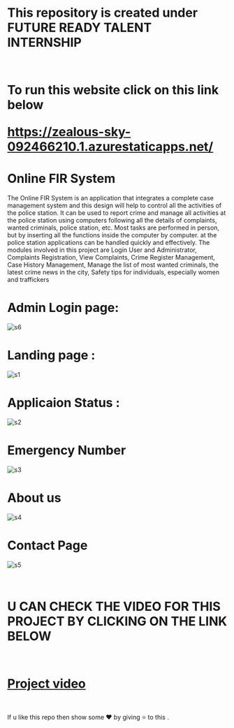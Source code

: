 # This repository is created under  FUTURE READY TALENT INTERNSHIP 
<br>
<h1>
To run this website  click on this link below <br>
  
 https://zealous-sky-092466210.1.azurestaticapps.net/
</h1>

#  Online FIR System

The Online FIR System is an application that integrates a complete case management system and
this design will help to control all the activities of the police station. It can be used to report
crime and manage all activities at the police station using computers following all the details of
complaints, wanted criminals, police station, etc. Most tasks are performed in person, but by
inserting all the functions inside the computer by computer. at the police station applications can
be handled quickly and effectively. The modules involved in this project are Login User and
Administrator, Complaints Registration, View Complaints, Crime Register Management, Case
History Management, Manage the list of most wanted criminals, the latest crime news in the city,
Safety tips for individuals, especially women and traffickers

# Admin Login page:

![s6](https://user-images.githubusercontent.com/90674220/172372383-37643b50-1ad2-46ea-877e-36e5afa90b33.jpg)

# Landing page : 

![s1](https://user-images.githubusercontent.com/90674220/172371801-d9f42497-3377-4715-b1ec-55c2ddc8d5ad.jpg)


# Applicaion Status :
![s2](https://user-images.githubusercontent.com/90674220/172371901-0f605ef0-34b4-42c8-85f9-153e12f23288.jpg)


# Emergency Number
![s3](https://user-images.githubusercontent.com/90674220/172371999-96aa159f-6e27-4a1f-8aae-8563674b9d20.jpg)


# About us
![s4](https://user-images.githubusercontent.com/90674220/172372100-3e2b1306-1323-4eda-b1c1-3baceb3b0428.jpg)


# Contact Page 
![s5](https://user-images.githubusercontent.com/90674220/172372236-b5ddc1b8-6590-47f3-af57-5ab247d2127d.jpg)

<br>

# U CAN CHECK THE VIDEO FOR THIS PROJECT BY CLICKING ON THE LINK BELOW
<br>

# [Project video](https://youtu.be/uTCcmfooKz8)

<br>

If u like this repo  then  show some ❤️ by giving ⭐ to this  . 
